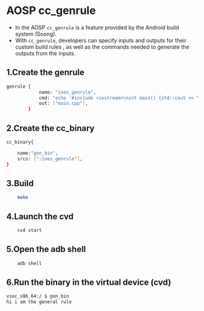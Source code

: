 # AOSP cc_genrule 

- In the AOSP `cc_genrule` is a feature provided by the Android build system (Soong).
- With `cc_genrule`, developers can specify inputs and outputs for their custom build rules , as well as the commands needed to generate the outputs from the inputs.

## 1.Create the genrule 

```bash
genrule {
			name: "ines_genrule",
			cmd: "echo '#include <iostream>\nint main() {std::cout << \"hi i am the general rule\" << std::endl; return 0; }' > $(out)",
			out: ["main.cpp"],
		}
```

## 2.Create the cc_binary 

```bash
cc_binary{

	name:"gen_bin",
	srcs: [":ines_genrule"],
}
```
## 3.Build

```bash
	make
```
## 4.Launch the cvd 

```bash
	cvd start
```
## 5.Open the adb shell 

```bash
	adb shell
```
## 6.Run the binary in the virtual device (cvd)

```bash
vsoc_x86_64:/ $ gen_bin
hi i am the general rule
```
